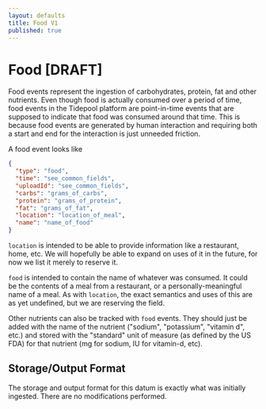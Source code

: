 ```yaml
---
layout: defaults
title: Food V1
published: true
---
```

# Food [DRAFT]

Food events represent the ingestion of carbohydrates, protein, fat and other nutrients. Even though food is actually consumed over a period of time, food events in the Tidepool platform are point-in-time events that are supposed to indicate that food was consumed around that time. This is because food events are generated by human interaction and requiring both a start and end for the interaction is just unneeded friction.

A food event looks like

~~~json
{
  "type": "food",
  "time": "see_common_fields",
  "uploadId": "see_common_fields",
  "carbs": "grams_of_carbs",
  "protein": "grams_of_protein",
  "fat": "grams_of_fat",
  "location": "location_of_meal",
  "name": "name_of_food"
}
~~~

`location` is intended to be able to provide information like a restaurant, home, etc. We will hopefully be able to expand on uses of it in the future, for now we list it merely to reserve it.

`food` is intended to contain the name of whatever was consumed. It could be the contents of a meal from a restaurant, or a personally-meaningful name of a meal. As with `location`, the exact semantics and uses of this are as yet undefined, but we are reserving the field.

Other nutrients can also be tracked with `food` events. They should just be added with the name of the nutrient ("sodium", "potassium", "vitamin d", etc.) and stored with the "standard" unit of measure (as defined by the US FDA) for that nutrient (mg for sodium, IU for vitamin-d, etc).

## Storage/Output Format

The storage and output format for this datum is exactly what was initially ingested. There are no modifications performed.